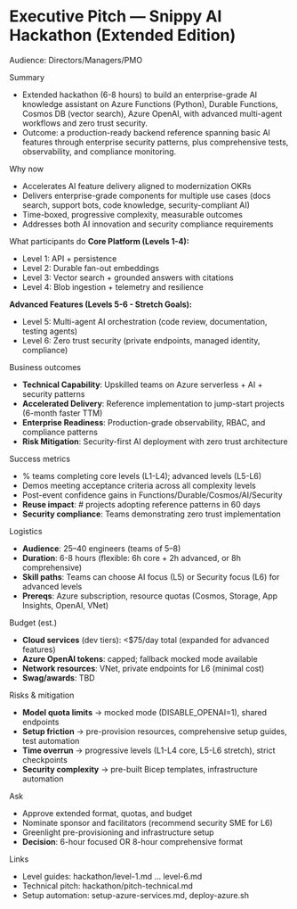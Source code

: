 # Executive Pitch — Snippy AI Hackathon (Extended Edition)

Audience: Directors/Managers/PMO

Summary
- Extended hackathon (6-8 hours) to build an enterprise-grade AI knowledge assistant on Azure Functions (Python), Durable Functions, Cosmos DB (vector search), Azure OpenAI, with advanced multi-agent workflows and zero trust security.
- Outcome: a production-ready backend reference spanning basic AI features through enterprise security patterns, plus comprehensive tests, observability, and compliance monitoring.

Why now
- Accelerates AI feature delivery aligned to modernization OKRs
- Delivers enterprise-grade components for multiple use cases (docs search, support bots, code knowledge, security-compliant AI)
- Time-boxed, progressive complexity, measurable outcomes
- Addresses both AI innovation and security compliance requirements

What participants do
**Core Platform (Levels 1-4):**
- Level 1: API + persistence
- Level 2: Durable fan-out embeddings
- Level 3: Vector search + grounded answers with citations
- Level 4: Blob ingestion + telemetry and resilience

**Advanced Features (Levels 5-6 - Stretch Goals):**
- Level 5: Multi-agent AI orchestration (code review, documentation, testing agents)
- Level 6: Zero trust security (private endpoints, managed identity, compliance)

Business outcomes
- **Technical Capability**: Upskilled teams on Azure serverless + AI + security patterns
- **Accelerated Delivery**: Reference implementation to jump-start projects (6-month faster TTM)
- **Enterprise Readiness**: Production-grade observability, RBAC, and compliance patterns
- **Risk Mitigation**: Security-first AI deployment with zero trust architecture

Success metrics
- % teams completing core levels (L1-L4); advanced levels (L5-L6)
- Demos meeting acceptance criteria across all complexity levels
- Post-event confidence gains in Functions/Durable/Cosmos/AI/Security
- **Reuse impact**: # projects adopting reference patterns in 60 days
- **Security compliance**: Teams demonstrating zero trust implementation

Logistics
- **Audience**: 25–40 engineers (teams of 5–8)
- **Duration**: 6-8 hours (flexible: 6h core + 2h advanced, or 8h comprehensive)
- **Skill paths**: Teams can choose AI focus (L5) or Security focus (L6) for advanced levels
- **Prereqs**: Azure subscription, resource quotas (Cosmos, Storage, App Insights, OpenAI, VNet)

Budget (est.)
- **Cloud services** (dev tiers): <$75/day total (expanded for advanced features)
- **Azure OpenAI tokens**: capped; fallback mocked mode available
- **Network resources**: VNet, private endpoints for L6 (minimal cost)
- **Swag/awards**: TBD

Risks & mitigation
- **Model quota limits** → mocked mode (DISABLE_OPENAI=1), shared endpoints
- **Setup friction** → pre-provision resources, comprehensive setup guides, test automation
- **Time overrun** → progressive levels (L1-L4 core, L5-L6 stretch), strict checkpoints
- **Security complexity** → pre-built Bicep templates, infrastructure automation

Ask
- Approve extended format, quotas, and budget
- Nominate sponsor and facilitators (recommend security SME for L6)
- Greenlight pre-provisioning and infrastructure setup
- **Decision**: 6-hour focused OR 8-hour comprehensive format

Links
- Level guides: hackathon/level-1.md … level-6.md
- Technical pitch: hackathon/pitch-technical.md
- Setup automation: setup-azure-services.md, deploy-azure.sh
